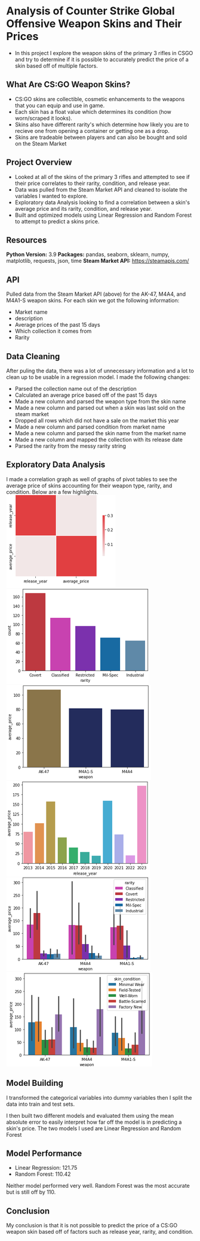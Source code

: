 # Analysis of Counter Strike Global Offensive Weapon Skins and Their Prices
* In this project I explore the weapon skins of the primary 3 rifles in CSGO and try to determine if it is possible to accurately predict the price of a skin based off of multiple factors.

## What Are CS:GO Weapon Skins?
* CS:GO skins are collectible, cosmetic enhancements to the weapons that you can equip and use in game.
* Each skin has a float value which determines its condition (how worn/scraped it looks).
* Skins also have different rarity's which determine how likely you are to recieve one from opening a container or getting one as a drop.
* Skins are tradeable between players and can also be bought and sold on the Steam Market

## Project Overview
* Looked at all of the skins of the primary 3 rifles and attempted to see if their price correlates to their rarity, condition, and release year.
* Data was pulled from the Steam Market API and cleaned to isolate the variables I wanted to explore.
* Exploratory data Analysis looking to find a correlation between a skin's average price and its rarity, condition, and release year.
* Built and optimized models using Linear Regression and Random Forest to attempt to predict a skins price.

## Resources
**Python Version:** 3.9
**Packages:** pandas, seaborn, sklearn, numpy, matplotlib, requests, json, time
**Steam Market API:** https://steamapis.com/

## API
Pulled data from the Steam Market API (above) for the AK-47, M4A4, and M4A1-S weapon skins. For each skin we got the following information:
* Market name
* description
* Average prices of the past 15 days
* Which collection it comes from
* Rarity

## Data Cleaning
After puling the data, there was a lot of unnecessary information and a lot to clean up to be usable in a regression model. I made the following changes:
* Parsed the collection name out of the description
* Calculated an average price based off of the past 15 days
* Made a new column and parsed the weapon type from the skin name
* Made a new column and parsed out when a skin was last sold on the steam market
* Dropped all rows which did not have a sale on the market this year
* Made a new column and parsed condition from market name
* Made a new column and parsed the skin name from the market name
* Made a new column and mapped the collection with its release date
* Parsed the rarity from the messy rarity string

## Exploratory Data Analysis
I made a correlation graph as well of graphs of pivot tables to see the average price of skins accounting for their 
weapon type, rarity, and 
condition. Below are a few highlights.
![alt text](https://github.com/DayneHack/CSGO-Item-Analysis/blob/main/1.png?raw=true)
![alt text](https://github.com/DayneHack/CSGO-Item-Analysis/blob/main/2.png?raw=true)
![alt text](https://github.com/DayneHack/CSGO-Item-Analysis/blob/main/3.png?raw=true)
![alt text](https://github.com/DayneHack/CSGO-Item-Analysis/blob/main/4.png?raw=true)
![alt text](https://github.com/DayneHack/CSGO-Item-Analysis/blob/main/5.png?raw=true)
![alt text](https://github.com/DayneHack/CSGO-Item-Analysis/blob/main/6.png?raw=true)

## Model Building
I transformed the categorical variables into dummy variables then I split the data into train and test sets.

I then built two different models and evaluated them using the mean absolute error to easily interpret how far off the model is in predicting a skin's price.
The two models I used are Linear Regression and Random Forest

## Model Performance

* Linear Regression: 121.75
* Random Forest: 110.42

Neither model performed very well. Random Forest was the most accurate but is still off by 110. 

## Conclusion
My conclusion is that it is not possible to predict the price of a CS:GO weapon skin based off of factors such as release year, rarity, and condition.
